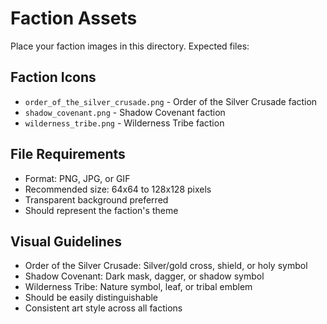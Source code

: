 # Faction Assets

Place your faction images in this directory. Expected files:

## Faction Icons
- `order_of_the_silver_crusade.png` - Order of the Silver Crusade faction
- `shadow_covenant.png` - Shadow Covenant faction
- `wilderness_tribe.png` - Wilderness Tribe faction

## File Requirements
- Format: PNG, JPG, or GIF
- Recommended size: 64x64 to 128x128 pixels
- Transparent background preferred
- Should represent the faction's theme

## Visual Guidelines
- Order of the Silver Crusade: Silver/gold cross, shield, or holy symbol
- Shadow Covenant: Dark mask, dagger, or shadow symbol
- Wilderness Tribe: Nature symbol, leaf, or tribal emblem
- Should be easily distinguishable
- Consistent art style across all factions







